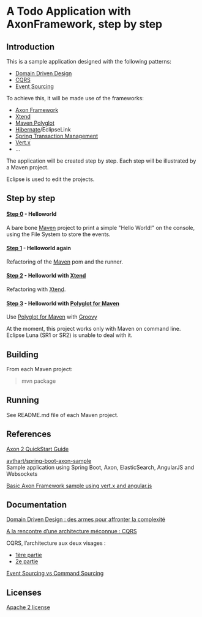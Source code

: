 A Todo Application with AxonFramework, step by step
========

Introduction
---------

This is a sample application designed with the following patterns:

- [Domain Driven Design](http://domainlanguage.com/ddd/)
- [CQRS](http://martinfowler.com/bliki/CQRS.html)
- [Event Sourcing](http://martinfowler.com/eaaDev/EventSourcing.html)

To achieve this, it will be made use of the frameworks:

- [Axon Framework](http://www.axonframework.org/)
- [Xtend](http://eclipse.org/xtend/)
- [Maven Polyglot](https://github.com/takari/maven-polyglot)
- [Hibernate](http://hibernate.org/)/EclipseLink
- [Spring Transaction Management](http://projects.spring.io/spring-framework/)
- [Vert.x](http://vertx.io/)
- ...

The application will be created step by step. Each step will be illustrated by a Maven project.

Eclipse is used to edit the projects.

Step by step
-------

#### [Step 0](https://github.com/atao60/axon-todo-sample-step-by-step/blob/master/step0) - Helloworld ####

A bare bone [Maven](https://maven.apache.org/) project to print a simple "Hello World!" on the console, using the File System to store the events.

#### [Step 1](https://github.com/atao60/axon-todo-sample-step-by-step/blob/master/step1) - Helloworld again ####

Refactoring of the [Maven](https://maven.apache.org/) pom and the runner.

#### [Step 2](https://github.com/atao60/axon-todo-sample-step-by-step/blob/master/step2) - Helloworld with [Xtend](http://eclipse.org/xtend/) ####

Refactoring with [Xtend](http://eclipse.org/xtend/).

#### [Step 3](https://github.com/atao60/axon-todo-sample-step-by-step/blob/master/step3) - Helloworld with [Polyglot for Maven](https://github.com/takari/maven-polyglot) ####

Use [Polyglot for Maven](https://github.com/takari/maven-polyglot) with [Groovy](http://groovy-lang.org/)

At the moment, this project works only with Maven on command line. Eclipse Luna (SR1 or SR2) is unable to deal with it.


Building
-------

From each Maven project:

> mvn package


Running
-------

See README.md file of each Maven project.

References
---------

[Axon 2 QuickStart Guide](http://www.axonframework.org/axon-2-quickstart-guide/)

[avthart/spring-boot-axon-sample](https://github.com/avthart/spring-boot-axon-sample)  
Sample application using Spring Boot, Axon, ElasticSearch, AngularJS and Websockets


[Basic Axon Framework sample using vert.x and angular.js](http://blog.trifork.com/2012/11/27/basic-axon-framework-sample-using-vert-x-and-angular-js/)

Documentation
----------

[Domain Driven Design : des armes pour affronter la complexité](http://blog.octo.com/domain-driven-design-des-armes-pour-affronter-la-complexite/)

[A la rencontre d’une architecture méconnue : CQRS](http://blog.clever-age.com/fr/2012/01/05/a-la-rencontre-d-une-architecture-meconnue-cqrs/)

CQRS, l’architecture aux deux visages :

- [1ère partie](http://blog.octo.com/cqrs-larchitecture-aux-deux-visages-partie-1/)
- [2e partie](http://blog.octo.com/cqrs-larchitecture-aux-deux-visages-partie2/)

[Event Sourcing vs Command Sourcing](http://thinkbeforecoding.com/post/2013/07/28/Event-Sourcing-vs-Command-Sourcing)


Licenses
--------

[Apache 2 license](http://www.apache.org/licenses/LICENSE-2.0)
